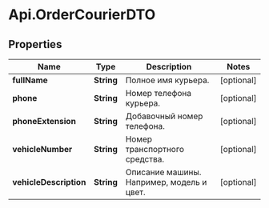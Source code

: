 # Api.OrderCourierDTO

## Properties

Name | Type | Description | Notes
------------ | ------------- | ------------- | -------------
**fullName** | **String** | Полное имя курьера. | [optional] 
**phone** | **String** | Номер телефона курьера. | [optional] 
**phoneExtension** | **String** | Добавочный номер телефона. | [optional] 
**vehicleNumber** | **String** | Номер транспортного средства. | [optional] 
**vehicleDescription** | **String** | Описание машины. Например, модель и цвет. | [optional] 



